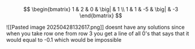 $$
\begin{bmatrix}
1 & 2 & 0 & \big| & 1 \\
1 & 1 & -5 & \big| & -3
\end{bmatrix}
$$

![[Pasted image 20250428132617.png]]
doesnt have any solutions since when you take row one from row 3 you get a line of all 0's that says that it would equal to -0.1 which would be impossible



